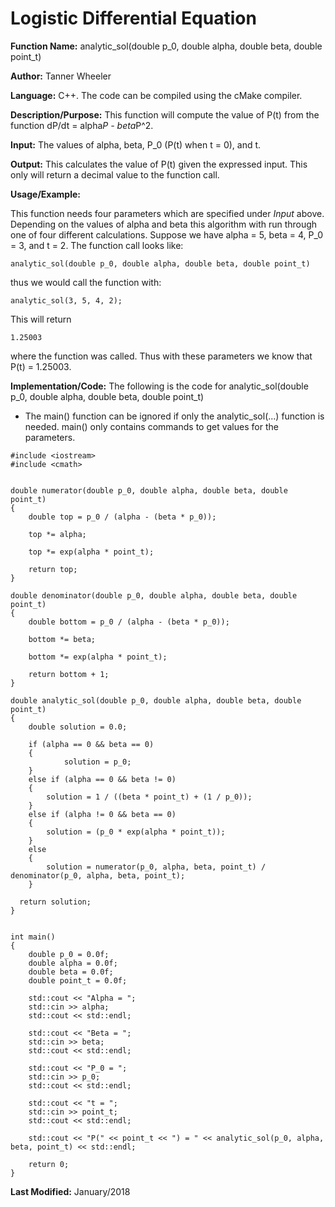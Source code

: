 # Logistic Differential Equation

**Function Name:**           analytic_sol(double p_0, double alpha, double beta, double point_t)

**Author:** Tanner Wheeler

**Language:** C++. The code can be compiled using the cMake compiler.

**Description/Purpose:** This function will compute the value of P(t) from the function dP/dt = alpha*P - beta*P^2.

**Input:** The values of alpha, beta, P_0 (P(t) when t = 0), and t.

**Output:** This calculates the value of P(t) given the expressed input.  This only will return a decimal value to the function call.

**Usage/Example:**

This function needs four parameters which are specified under _Input_ above.  Depending on the values of alpha and beta this algorithm with run through one of four different calculations.  Suppose we have alpha = 5, beta = 4, P_0 = 3, and t = 2.  The function call looks like:
```
analytic_sol(double p_0, double alpha, double beta, double point_t)
```
thus we would call the function with:
```
analytic_sol(3, 5, 4, 2);
```
This will return 
```
1.25003
```
where the function was called.  Thus with these parameters we know that P(t) = 1.25003.

**Implementation/Code:** The following is the code for analytic_sol(double p_0, double alpha, double beta, double point_t)
- The main() function can be ignored if only the analytic_sol(...) function is needed.  main() only contains commands to get values for the parameters.

```
#include <iostream>
#include <cmath>


double numerator(double p_0, double alpha, double beta, double point_t)
{
	double top = p_0 / (alpha - (beta * p_0));

 	top *= alpha;

 	top *= exp(alpha * point_t);

 	return top;
}

double denominator(double p_0, double alpha, double beta, double point_t)
{
 	double bottom = p_0 / (alpha - (beta * p_0));

 	bottom *= beta;

 	bottom *= exp(alpha * point_t);

 	return bottom + 1;
}

double analytic_sol(double p_0, double alpha, double beta, double point_t)
{
 	double solution = 0.0;

	if (alpha == 0 && beta == 0)
 	{
    		solution = p_0;
	}
  	else if (alpha == 0 && beta != 0)
  	{
  		solution = 1 / ((beta * point_t) + (1 / p_0));
  	}
 	else if (alpha != 0 && beta == 0)
 	{
 		solution = (p_0 * exp(alpha * point_t));
 	}
 	else
 	{
 		solution = numerator(p_0, alpha, beta, point_t) / denominator(p_0, alpha, beta, point_t);
 	}
  
  return solution;
}


int main()
{
	double p_0 = 0.0f;
	double alpha = 0.0f;
	double beta = 0.0f;
	double point_t = 0.0f;

	std::cout << "Alpha = ";
	std::cin >> alpha;
	std::cout << std::endl;

	std::cout << "Beta = ";
	std::cin >> beta;
	std::cout << std::endl;

	std::cout << "P_0 = ";
	std::cin >> p_0;
	std::cout << std::endl;

	std::cout << "t = ";
	std::cin >> point_t;
	std::cout << std::endl;

	std::cout << "P(" << point_t << ") = " << analytic_sol(p_0, alpha, beta, point_t) << std::endl;

	return 0;
}
 ```
 
 **Last Modified:** January/2018
